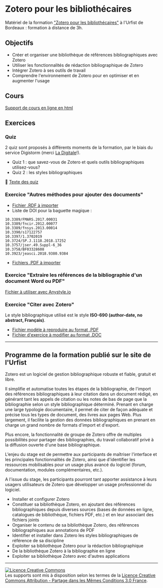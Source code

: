 # Zotero pour les bibliothécaires

Matériel de la formation ["Zotero pour les bibliothécaires"](https://sygefor.reseau-urfist.fr/#/training/10804/13272?from=true) à l'Urfist de Bordeaux : formation à distance de 3h.

## Objectifs

* Créer et organiser une bibliothèque de références bibliographiques avec Zotero
* Utiliser les fonctionnalités de rédaction bibliographique de Zotero
* Intégrer Zotero à ses outils de travail
* Comprendre l'environnement de Zotero pour en optimiser et en augmenter l'usage

## Cours

[Support de cours en ligne en html](https://github.com/fflamerie/zotero_bibpro_dist/blob/main/docs/zotero_bibpro_dist_COURS.md)


## Exercices
### Quiz
2 quiz sont proposés à différents moments de la formation, par le biais du service Digistorm (merci [La Digitale](https://ladigitale.dev/)!).

* Quiz 1 : que savez-vous de Zotero et quels outils bibliographiques utilisez-vous?
* Quiz 2 : les styles bibliographiques

🎯 [Texte des quiz](https://github.com/fflamerie/zotero_bibpro_dist/blob/main/docs/zotero_bibpro_quiz.md)


### Exercice "Autres méthodes pour ajouter des documents"
  * [Fichier .RDF à importer](https://github.com/fflamerie/zotero_bibpro_dist/blob/main/docs/zotero_bibpro_import.rdf)
  * Liste de DOI pour la baguette magique :

```
10.3389/FMARS.2017.00031
10.3389/fncir.2012.00077
10.3389/fnsys.2013.00014
10.3390/s17122757
10.3397/1.3702019
10.3724/SP.J.1118.2018.17252
10.3757/jser.49.Suppl-6_36
10.3758/BF03328608
10.3923/jeasci.2018.9380.9384
```
  * [Fichiers .PDF à importer](https://github.com/fflamerie/zotero_bibpro_dist/tree/main/docs/import-PDF)

### Exercice "Extraire les références de la bibliographie d'un document Word ou PDF"

[Fichier à utiliser avec Anystyle.io](https://github.com/fflamerie/zotero_bibpro_dist/raw/refs/heads/main/docs/zotero_bibpro_ex_anystyle.docx)

### Exercice "Citer avec Zotero"

Le style bibliographique utilisé est le style **ISO-690 (author-date, no abstract, Français)**.

* [Fichier modèle à reproduire au format .PDF](https://github.com/fflamerie/zotero_bibpro_dist/blob/main/docs/zotero_bibpro_CITER_MODELE.pdf)
* [Fichier d'exercice à modifier au format .DOC](https://github.com/fflamerie/zotero_bibpro_dist/blob/main/docs/zotero_bibpro_CITER_EXERCICE.doc)


***
## Programme de la formation publié sur le site de l'Urfist

Zotero est un logiciel de gestion bibliographique robuste et fiable, gratuit et libre.

Il simplifie et automatise toutes les étapes de la bibliographie, de l'import des références bibliographiques à leur citation dans un document rédigé, en générant tant les appels de citation ou les notes de bas de page que la bibliographie selon un style bibliographique déterminé. Prenant en charge une large typologie documentaire, il permet de citer de façon adéquate et précise tous les types de document, des livres aux pages Web. Plus largement, il facilite la gestion des données bibliographiques en prenant en charge un grand nombre de formats d'import et d'export.

Plus encore, la fonctionnalité de groupe de Zotero offre de multiples possibilités pour partager des bibliographies, du travail collaboratif privé à la diffusion ouverte d'une base bibliographique.

L’enjeu du stage est de permettre aux participants de maîtriser l'interface et les principales fonctionnalités de Zotero, ainsi que d'identifier les ressources mobilisables pour un usage plus avancé du logiciel (forum, documentation, modules complémentaires, etc.).

A l'issue du stage, les participants pourront tant apporter assistance à leurs usagers utilisateurs de Zotero que développer un usage professionnel du logiciel.

* Installer et configurer Zotero
* Constituer sa bibliothèque Zotero, en ajoutant des références bibliographiques depuis diverses sources (bases de données en ligne, catalogues de bibliothèque, fichiers PDF, etc.) et en leur associant des fichiers joints
* Organiser le contenu de sa bibliothèque Zotero, des références bibliographiques aux annotations de PDF
* Identifier et installer dans Zotero les styles bibliographiques de référence de sa discipline
* Exploiter sa bibliothèque Zotero pour la rédaction bibliographique
* De la bibliothèque Zotero à la bibliographie en ligne
* Exploiter sa bibliothèque Zotero avec d'autres applications


***

<a rel="license" href="http://creativecommons.org/licenses/by-sa/3.0/fr/"><img alt="Licence Creative Commons" style="border-width:0" src="https://i.creativecommons.org/l/by-sa/3.0/fr/88x31.png" /></a><br />Les supports sont mis à disposition selon les termes de la <a rel="license" href="http://creativecommons.org/licenses/by-sa/3.0/fr/">Licence Creative Commons Attribution -  Partage dans les Mêmes Conditions 3.0 France</a>.
